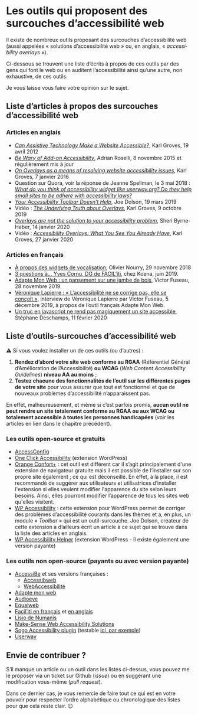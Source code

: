 # Les outils qui proposent des surcouches d’accessibilité web

Il existe de nombreux outils proposant des surcouches d’accessibilité web (aussi appelées « solutions d’accessibilité web » ou, en anglais, « <i lang="en">accessibility overlays</i> »).

Ci-dessous se trouvent une liste d’écrits à propos de ces outils par des gens qui font le web ou en auditent l’accessibilité ainsi qu’une autre, non exhaustive, de ces outils.

Je vous laisse vous faire votre opinion sur le sujet.

## Liste d’articles à propos des surcouches d’accessibilité web

### Articles en anglais

- <i lang="en">[Can Assistive Technology Make a Website Accessible?](https://karlgroves.com/2012/04/19/can-assistive-technology-make-a-website-accessible)</i>, Karl Groves, 19 avril 2012
- <i lang="en">[Be Wary of Add-on Accessibility](https://adrianroselli.com/2015/11/be-wary-of-add-on-accessibility.html)</i>, Adrian Roselli, 8 novembre 2015 et régulièrement mis à jour
- <i lang="en">[On Overlays as a means of resolving website accessibility issues](https://karlgroves.com/2016/01/07/on-overlays-as-a-means-of-resolving-website-accessibility-issues)</i>, Karl Groves, 7 janvier 2016
- Question sur Quora, voir la réponse de Jeanne Spellman, le 3 mai 2018 : <i lang="en">[What do you think of accessibility widget like userway.org? Do they help small sites to be adhere with accessibility laws?](https://www.quora.com/What-do-you-think-of-accessibility-widget-like-userway-org-Do-they-help-small-sites-to-be-adhere-with-accessibility-laws)</i>
- <i lang="en">[Your Accessibility Toolbar Doesn’t Help](https://www.joedolson.com/2019/03/your-accessibility-toolbar-doesnt-help/)</i>, Joe Dolson, 19 mars 2019
- Vidéo : <i lang="en">[The Underlying Truth about Overlays](https://www.youtube.com/watch?v=ICAu6vDemnw)</i>, Karl Groves, 9 octobre 2019
- <i lang="en">[Overlays are not the solution to your accessibility problem](https://medium.com/@sheribyrnehaber/overlays-are-not-the-solution-to-your-accessibility-problem-c5ffe44bd61f)</i>, Sheri Byrne-Haber, 14 janvier 2020
- Vidéo : <i lang="en">[Accessibility Overlays: What You See You Already Have](https://www.youtube.com/watch?v=nGQ_n6iey_w)</i>, Karl Groves, 27 janvier 2020

### Articles en français

- [À propos des widgets de vocalisation](http://accessiblog.fr/2018/11/a-propos-des-widgets-de-vocalisation/), Olivier Nourry, 29 novembre 2018
- [3 questions à… Yves Cornu, DG de FACIL’iti](https://koena.net/3-questions-a-yves-cornu-facil-iti/), chez Koena, juin 2019.
- [Adapte Mon Web : un pansement sur une jambe de bois](https://nouveauxmedias.fr/amw-jambe-de-bois/), Victor Fuseau, 28 novembre 2019
- [Véronique Lapierre : « L’accessibilité ne se corrige pas, elle se conçoit »](https://nouveauxmedias.fr/veronique-lapierre-accessibilite/), interview de Véronique Lapierre par Victor Fuseau, 5 décembre 2019, à propos de l’outil français Adapte Mon Web.
- [Un truc en javascript ne rend pas magiquement un site accessible](https://nota-bene.org/Un-truc-en-javascript-ne-rend-pas-magiquement-un-site-accessible), Stéphane Deschamps, 11 février 2020

## Liste d’outils-surcouches d’accessibilité web

⚠️ Si vous voulez installer un de ces outils (ou d’autres) :

1. **Rendez d’abord votre site web conforme au RGAA** (Référentiel Général d’Amélioration de l’Accessibilité) **ou WCAG** (<i lang="en">Web Content Accessibility Guidelines</i>) **niveau AA au moins** ;
1. **Testez chacune des fonctionnalités de l’outil sur les différentes pages de votre site** pour vous assurer que tout est fonctionnel et que de nouveaux problèmes d’accessibilité n’apparaissent pas.

En effet, malheureusement, et même si c’est parfois promis, **aucun outil ne peut rendre un site totalement conforme au RGAA ou aux WCAG ou totalement accessible à toutes les personnes handicapées** (voir les articles en lien dans le chapitre précédent).

### Les outils open-source et gratuits

- [AccessConfig](https://accessconfig.a11y.fr/)
- [One Click Accessibility](https://wordpress.org/plugins/pojo-accessibility/) (extension WordPress)
- [Orange Confort+](https://confort-plus.orange.com/) : cet outil est différent car il s’agit principalement d'une extension de navigateur gratuite mais il est possible de l’installer sur son propre site également ; ce qui est déconseillé. En effet, à la place, il est recommandé de suggérer aux utilisateurs et utilisatrices d’installer l'extension si elles veulent modifier l'apparence du site selon leurs besoins. Ainsi, elles pourront modifier l’apparence de tous les sites web qu'elles visitent.
- [WP Accessibility](https://wordpress.org/plugins/wp-accessibility/) : cette extension pour WordPress permet de corriger des problèmes d’accessibilité courants dans les thèmes et a, en plus, un module « <i lang="en">Toolbar</i> » qui est un outil-surcouche. Joe Dolson, créateur de cette extension a d’ailleurs écrit un article à ce sujet qui se trouve dans la liste des articles en anglais.
- [WP Accessibility Helper](https://wordpress.org/plugins/wp-accessibility-helper/) (extension WordPress - il existe également une version payante)

### Les outils non open-source (payants ou avec version payante)

- [AccessiBe](https://accessibe.com/) et ses versions françaises :
    - [Accessibweb](https://accessibweb.com/)
    - [WebAccessibilité](https://www.webaccessibilite.org/)
- [Adapte mon web](https://adaptemonweb.fr/)
- [Audioeye](https://www.audioeye.com/)
- [Equalweb](https://www.equalweb.com/)
- [Facil’iti en français](https://www.facil-iti.fr/) et [en anglais](https://www.facil-iti.com/)
- [Lisio de Numanis](http://numanis.net/)
- [Make-Sense Web Accessibility Solutions](https://mk-sense.com/)
- [Sogo Accessibility plugin](https://pluginsmarket.com/downloads/accessibility-plugin/) (testable [ici, par exemple](https://femmesautistesfrancophones.com/))
- [Userway](https://userway.org/)

## Envie de contribuer ?

S’il manque un article ou un outil dans les listes ci-dessus, vous pouvez me le proposer via un ticket sur Github (<i lang="en">issue</i>) ou en suggérant une modification vous-même (<i lang="en">pull request</i>).

Dans ce dernier cas, je vous remercie de faire tout ce qui est en votre pouvoir pour respecter l’ordre alphabétique ou chronologique des listes pour que cela reste clair. 😉
